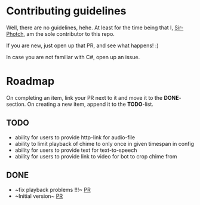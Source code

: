 # Contributing guidelines
Well, there are no guidelines, hehe. At least for the time being that I, [Sir-Photch](https://github.com/Sir-Photch), am the sole contributor to this repo.

If you are new, just open up that PR, and see what happens! :)

In case you are not familiar with C#, open up an issue.

# Roadmap
On completing an item, link your PR next to it and move it to the **DONE**-section.
On creating a new item, append it to the **TODO**-list.

## TODO
- ability for users to provide http-link for audio-file
- ability to limit playback of chime to only once in given timespan in config
- ability for users to provide text for text-to-speech
- ability for users to provide link to video for bot to crop chime from

## DONE
- ~fix playback problems !!!~ [PR](https://github.com/Sir-Photch/DAB/pull/6)
- ~Initial version~ [PR](https://github.com/Sir-Photch/DAB/pull/5)
